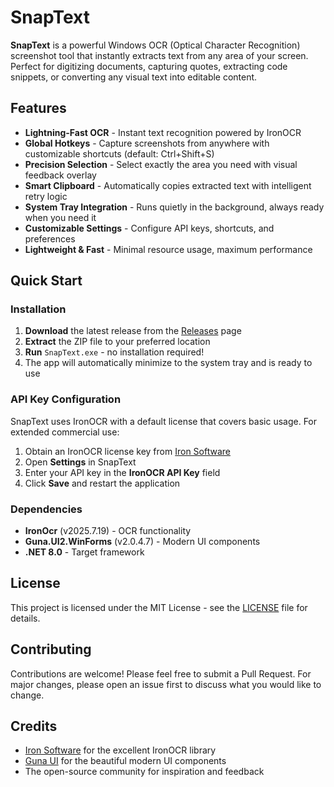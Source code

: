 # SnapText

**SnapText** is a powerful Windows OCR (Optical Character Recognition) screenshot tool that instantly extracts text from any area of your screen. Perfect for digitizing documents, capturing quotes, extracting code snippets, or converting any visual text into editable content.

## Features

- **Lightning-Fast OCR** - Instant text recognition powered by IronOCR
- **Global Hotkeys** - Capture screenshots from anywhere with customizable shortcuts (default: Ctrl+Shift+S)
- **Precision Selection** - Select exactly the area you need with visual feedback overlay
- **Smart Clipboard** - Automatically copies extracted text with intelligent retry logic
- **System Tray Integration** - Runs quietly in the background, always ready when you need it
- **Customizable Settings** - Configure API keys, shortcuts, and preferences
- **Lightweight & Fast** - Minimal resource usage, maximum performance

## Quick Start

### Installation

1. **Download** the latest release from the [Releases](../../releases) page
2. **Extract** the ZIP file to your preferred location
3. **Run** `SnapText.exe` - no installation required!
4. The app will automatically minimize to the system tray and is ready to use

### API Key Configuration

SnapText uses IronOCR with a default license that covers basic usage. For extended commercial use:

1. Obtain an IronOCR license key from [Iron Software](https://ironsoftware.com/csharp/ocr/)
2. Open **Settings** in SnapText
3. Enter your API key in the **IronOCR API Key** field
4. Click **Save** and restart the application

### Dependencies

- **IronOcr** (v2025.7.19) - OCR functionality
- **Guna.UI2.WinForms** (v2.0.4.7) - Modern UI components
- **.NET 8.0** - Target framework

## License

This project is licensed under the MIT License - see the [LICENSE](LICENSE) file for details.

## Contributing

Contributions are welcome! Please feel free to submit a Pull Request. For major changes, please open an issue first to discuss what you would like to change.

## Credits

- [Iron Software](https://ironsoftware.com/) for the excellent IronOCR library
- [Guna UI](https://gunaui.com/) for the beautiful modern UI components
- The open-source community for inspiration and feedback
